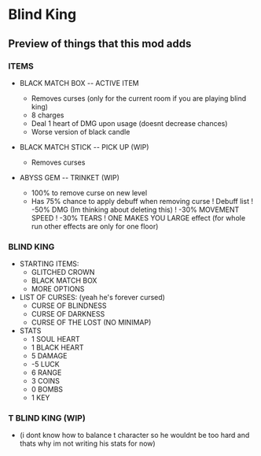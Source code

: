 # Blind King 
## Preview of things that this mod adds

### ITEMS 
- BLACK MATCH BOX -- ACTIVE ITEM 
	* Removes curses (only for the current room if you are playing blind king)
	* 8 charges
	* Deal 1 heart of DMG upon usage (doesnt decrease chances)
	* Worse version of black candle

- BLACK MATCH STICK -- PICK UP (WIP)
	* Removes curses

- ABYSS GEM -- TRINKET (WIP)
	* 100% to remove curse on new level
	* Has 75% chance to apply debuff when removing curse
			! Debuff list
				! -50% DMG (Im thinking about deleting this)
				! -30% MOVEMENT SPEED
				! -30% TEARS 
				! ONE MAKES YOU LARGE effect (for whole run other effects are only for one floor)

### BLIND KING
- STARTING ITEMS:
	* GLITCHED CROWN
	* BLACK MATCH BOX
	* MORE OPTIONS
- LIST OF CURSES: (yeah he's forever cursed)
	* CURSE OF BLINDNESS
	* CURSE OF DARKNESS
	* CURSE OF THE LOST (NO MINIMAP)
- STATS
	* 1 SOUL HEART
	* 1 BLACK HEART
	* 5 DAMAGE
	* -5 LUCK
	* 6 RANGE
	* 3 COINS
	* 0 BOMBS
	* 1 KEY


### T BLIND KING (WIP)
- (i dont know how to balance t character so he wouldnt be too hard and thats why im not writing his stats for now)